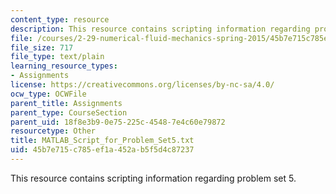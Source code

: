 ```yaml
---
content_type: resource
description: This resource contains scripting information regarding problem set 5.
file: /courses/2-29-numerical-fluid-mechanics-spring-2015/45b7e715c785ef1a452ab5f5d4c87237_MATLAB_Script_for_Problem_Set5.txt
file_size: 717
file_type: text/plain
learning_resource_types:
- Assignments
license: https://creativecommons.org/licenses/by-nc-sa/4.0/
ocw_type: OCWFile
parent_title: Assignments
parent_type: CourseSection
parent_uid: 18f8e3b9-0e75-225c-4548-7e4c60e79872
resourcetype: Other
title: MATLAB_Script_for_Problem_Set5.txt
uid: 45b7e715-c785-ef1a-452a-b5f5d4c87237
---
```

This resource contains scripting information regarding problem set 5.